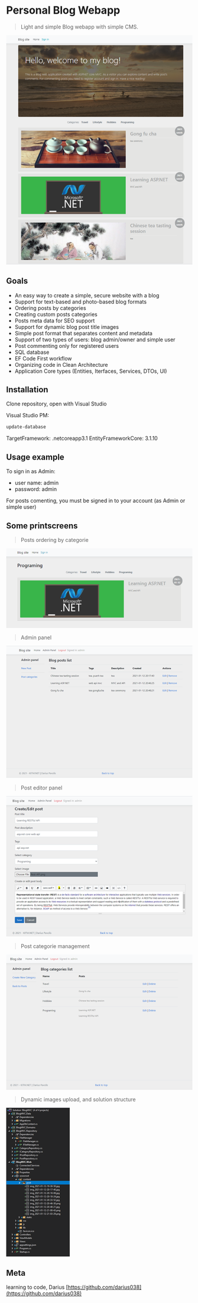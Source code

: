 # Personal Blog Webapp
> Light and simple Blog webapp with simple CMS.

![F1](https://github.com/darius038/BlogMVC/blob/master/_git.img/f1.png)

## Goals
* An easy way to create a simple, secure website with a blog
* Support for text-based and photo-based blog formats
* Ordering posts by categories
* Creating custom posts categories
* Posts meta data for SEO support
* Support for dynamic blog post title images
* Simple post format that separates content and metadata
* Support of two types of users: blog admin/owner and simple user
* Post commenting only for registered users
* SQL database
* EF Code First workflow
* Organizing code in Clean Architecture
* Application Core types (Entities, Iterfaces, Services, DTOs, UI)

## Installation

Clone repository, open with Visual Studio

Visual Studio PM:
```sh
update-database
```
TargetFramework: .netcoreapp3.1
EntityFrameworkCore: 3.1.10

## Usage example
To sign in as Admin:
* user name: admin
* password: admin

For posts comenting, you must be signed in to your account (as Admin or simple user)

## Some printscreens
> Posts ordering by categorie

![F1](https://github.com/darius038/BlogMVC/blob/master/_git.img/f2.png)
> Admin panel

![F1](https://github.com/darius038/BlogMVC/blob/master/_git.img/f3.png)
> Post editor panel

![F1](https://github.com/darius038/BlogMVC/blob/master/_git.img/f4.png)
> Post categorie management

![F1](https://github.com/darius038/BlogMVC/blob/master/_git.img/f5.png)
> Dynamic images upload, and solution structure

![F1](https://github.com/darius038/BlogMVC/blob/master/_git.img/f6.png)


## Meta
learning to code,
Darius
[https://github.com/darius038](https://github.com/darius038)

